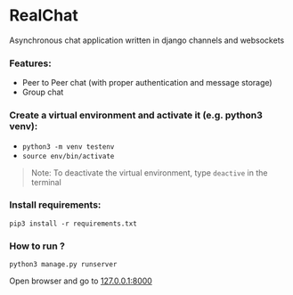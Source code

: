 # RealChat
Asynchronous chat application written in django channels and websockets

### Features:
+ Peer to Peer chat (with proper authentication and message storage)
+ Group chat

### Create a virtual environment and activate it (e.g. python3 venv):
+ `python3 -m venv testenv`
+ `source env/bin/activate`

> Note: To deactivate the virtual environment, type `deactive` in the terminal

### Install requirements:
`pip3 install -r requirements.txt`

### How to run ?
`python3 manage.py runserver`

Open browser and go to [127.0.0.1:8000](http://127.0.0.1:8000)

